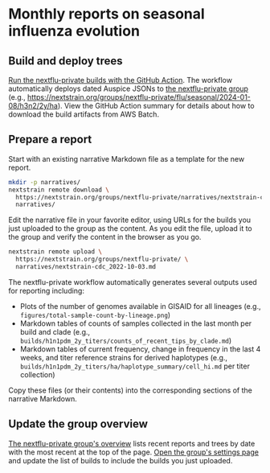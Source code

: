 # Monthly reports on seasonal influenza evolution

## Build and deploy trees

[Run the nextflu-private builds with the GitHub Action](https://github.com/nextstrain/seasonal-flu/actions/workflows/run-nextflu-private-builds.yaml).
The workflow automatically deploys dated Auspice JSONs to [the nextflu-private group](https://nextstrain.org/groups/nextflu-private/) (e.g., https://nextstrain.org/groups/nextflu-private/flu/seasonal/2024-01-08/h3n2/2y/ha).
View the GitHub Action summary for details about how to download the build artifacts from AWS Batch.

## Prepare a report

Start with an existing narrative Markdown file as a template for the new report.

``` bash
mkdir -p narratives/
nextstrain remote download \
  https://nextstrain.org/groups/nextflu-private/narratives/nextstrain-cdc/2022-10-03 \
  narratives/
```

Edit the narrative file in your favorite editor, using URLs for the builds you just uploaded to the group as the content.
As you edit the file, upload it to the group and verify the content in the browser as you go.

``` bash
nextstrain remote upload \
  https://nextstrain.org/groups/nextflu-private/ \
  narratives/nextstrain-cdc_2022-10-03.md
```

The nextflu-private workflow automatically generates several outputs used for reporting including:

 - Plots of the number of genomes available in GISAID for all lineages (e.g., `figures/total-sample-count-by-lineage.png`)
 - Markdown tables of counts of samples collected in the last month per build and clade (e.g., `builds/h1n1pdm_2y_titers/counts_of_recent_tips_by_clade.md`)
 - Markdown tables of current frequency, change in frequency in the last 4 weeks, and titer reference strains for derived haplotypes (e.g., `builds/h1n1pdm_2y_titers/ha/haplotype_summary/cell_hi.md` per titer collection)

Copy these files (or their contents) into the corresponding sections of the narrative Markdown.

## Update the group overview

[The nextflu-private group's overview](https://nextstrain.org/groups/nextflu-private/) lists recent reports and trees by date with the most recent at the top of the page.
[Open the group's settings page](https://nextstrain.org/groups/nextflu-private/settings) and update the list of builds to include the builds you just uploaded.
